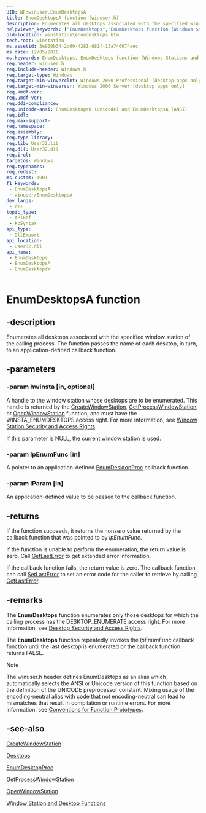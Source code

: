 ```yaml
---
UID: NF:winuser.EnumDesktopsA
title: EnumDesktopsA function (winuser.h)
description: Enumerates all desktops associated with the specified window station of the calling process. The function passes the name of each desktop, in turn, to an application-defined callback function.
helpviewer_keywords: ["EnumDesktops","EnumDesktops function [Windows Stations and Desktops]","EnumDesktopsA","EnumDesktopsW","_win32_enumdesktops","base.enumdesktops","winstation.enumdesktops","winuser/EnumDesktops","winuser/EnumDesktopsA","winuser/EnumDesktopsW"]
old-location: winstation\enumdesktops.htm
tech.root: winstation
ms.assetid: 3e900b34-2c60-4281-881f-13a746674aec
ms.date: 12/05/2018
ms.keywords: EnumDesktops, EnumDesktops function [Windows Stations and Desktops], EnumDesktopsA, EnumDesktopsW, _win32_enumdesktops, base.enumdesktops, winstation.enumdesktops, winuser/EnumDesktops, winuser/EnumDesktopsA, winuser/EnumDesktopsW
req.header: winuser.h
req.include-header: Windows.h
req.target-type: Windows
req.target-min-winverclnt: Windows 2000 Professional [desktop apps only]
req.target-min-winversvr: Windows 2000 Server [desktop apps only]
req.kmdf-ver: 
req.umdf-ver: 
req.ddi-compliance: 
req.unicode-ansi: EnumDesktopsW (Unicode) and EnumDesktopsA (ANSI)
req.idl: 
req.max-support: 
req.namespace: 
req.assembly: 
req.type-library: 
req.lib: User32.lib
req.dll: User32.dll
req.irql: 
targetos: Windows
req.typenames: 
req.redist: 
ms.custom: 19H1
f1_keywords:
 - EnumDesktopsA
 - winuser/EnumDesktopsA
dev_langs:
 - c++
topic_type:
 - APIRef
 - kbSyntax
api_type:
 - DllExport
api_location:
 - User32.dll
api_name:
 - EnumDesktops
 - EnumDesktopsA
 - EnumDesktopsW
---
```


# EnumDesktopsA function


## -description

Enumerates all desktops associated with the specified window station of the calling process. The function passes the name of each desktop, in turn, to an application-defined callback function.

## -parameters

### -param hwinsta [in, optional]

A handle to the window station whose desktops are to be enumerated. This handle is returned by the 
<a href="https://docs.microsoft.com/windows/desktop/api/winuser/nf-winuser-createwindowstationa">CreateWindowStation</a>, 
<a href="https://docs.microsoft.com/windows/desktop/api/winuser/nf-winuser-getprocesswindowstation">GetProcessWindowStation</a>, or 
<a href="https://docs.microsoft.com/windows/desktop/api/winuser/nf-winuser-openwindowstationa">OpenWindowStation</a> function, and must have the WINSTA_ENUMDESKTOPS access right. For more information, see 
<a href="https://docs.microsoft.com/windows/desktop/winstation/window-station-security-and-access-rights">Window Station Security and Access Rights</a>.

If this parameter is NULL, the current window station is used.

### -param lpEnumFunc [in]

A pointer to an application-defined 
<a href="https://docs.microsoft.com/previous-versions/windows/desktop/legacy/ms682612(v=vs.85)">EnumDesktopProc</a> callback function.

### -param lParam [in]

An application-defined value to be passed to the callback function.

## -returns

If the function succeeds, it returns the  nonzero value returned by the callback function that was pointed to by <i>lpEnumFunc</i>.

If the function is unable to perform the enumeration, the return value is zero. Call 
<a href="https://docs.microsoft.com/windows/desktop/api/errhandlingapi/nf-errhandlingapi-getlasterror">GetLastError</a> to get extended error information.

If the callback function fails, the return value is zero. The callback function can  call <a href="https://docs.microsoft.com/windows/desktop/api/errhandlingapi/nf-errhandlingapi-setlasterror">SetLastError</a> to set an error code for the caller to retrieve by calling <a href="https://docs.microsoft.com/windows/desktop/api/errhandlingapi/nf-errhandlingapi-getlasterror">GetLastError</a>.

## -remarks

The 
<b>EnumDesktops</b> function enumerates only those desktops for which the calling process has the DESKTOP_ENUMERATE access right. For more information, see 
<a href="https://docs.microsoft.com/windows/desktop/winstation/desktop-security-and-access-rights">Desktop Security and Access Rights</a>.

The 
<b>EnumDesktops</b> function repeatedly invokes the <i>lpEnumFunc</i> callback function until the last desktop is enumerated or the callback function returns FALSE.





> [!NOTE]
> The winuser.h header defines EnumDesktops as an alias which automatically selects the ANSI or Unicode version of this function based on the definition of the UNICODE preprocessor constant. Mixing usage of the encoding-neutral alias with code that not encoding-neutral can lead to mismatches that result in compilation or runtime errors. For more information, see [Conventions for Function Prototypes](/windows/win32/intl/conventions-for-function-prototypes).

## -see-also

<a href="https://docs.microsoft.com/windows/desktop/api/winuser/nf-winuser-createwindowstationa">CreateWindowStation</a>



<a href="https://docs.microsoft.com/windows/desktop/winstation/desktops">Desktops</a>



<a href="https://docs.microsoft.com/previous-versions/windows/desktop/legacy/ms682612(v=vs.85)">EnumDesktopProc</a>



<a href="https://docs.microsoft.com/windows/desktop/api/winuser/nf-winuser-getprocesswindowstation">GetProcessWindowStation</a>



<a href="https://docs.microsoft.com/windows/desktop/api/winuser/nf-winuser-openwindowstationa">OpenWindowStation</a>



<a href="https://docs.microsoft.com/windows/desktop/winstation/window-station-and-desktop-functions">Window Station and Desktop Functions</a>


